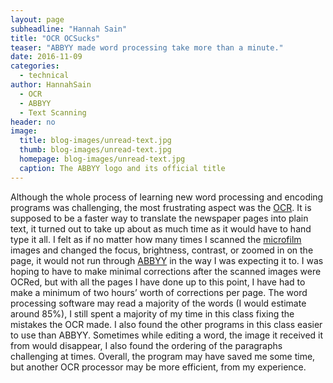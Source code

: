 ```yaml
---
layout: page
subheadline: "Hannah Sain"
title: "OCR OCSucks"
teaser: "ABBYY made word processing take more than a minute."
date: 2016-11-09
categories:
  - technical
author: HannahSain
  - OCR
  - ABBYY
  - Text Scanning
header: no
image:
  title: blog-images/unread-text.jpg
  thumb: blog-images/unread-text.jpg
  homepage: blog-images/unread-text.jpg
  caption: The ABBYY logo and its official title
---
```

Although the whole process of learning new word processing and encoding programs was challenging, the most frustrating aspect was the [OCR](https://www.abbyy.com/en-us/finereader/about-ocr/what-is-ocr/). It is supposed to be a faster way to translate the newspaper pages into plain text, it turned out to take up about as much time as it would have to hand type it all. I felt as if no matter how many times I scanned the [microfilm](https://www.nedcc.org/free-resources/preservation-leaflets/6.-reformatting/6.1-microfilm-and-microfiche) images and changed the focus, brightness, contrast, or zoomed in on the page, it would not run through [ABBYY](https://www.abbyy.com/en-us/) in the way I was expecting it to. I was hoping to have to make minimal corrections after the scanned images were OCRed, but with all the pages I have done up to this point, I have had to make a minimum of two hours’ worth of corrections per page. The word processing software may read a majority of the words (I would estimate around 85%), I still spent a majority of my time in this class fixing the mistakes the OCR made. I also found the other programs in this class easier to use than ABBYY. Sometimes while editing a word, the image it received it from would disappear, I also found the ordering of the paragraphs challenging at times. Overall, the program may have saved me some time, but another OCR processor may be more efficient, from my experience.
